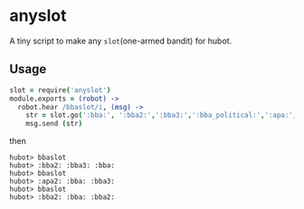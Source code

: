 # anyslot

A tiny script to make any `slot`(one-armed bandit) for hubot.

## Usage

```coffee
slot = require('anyslot')
module.exports = (robot) ->
  robot.hear /bbaslot/i, (msg) ->
    str = slot.go(':bba:', ':bba2:',':bba3:',':bba_political:',':apa:',':apa2:')
    msg.send (str)
```
then

```
hubot> bbaslot
hubot> :bba2: :bba3: :bba:
hubot> bbaslot
hubot> :apa2: :bba: :bba3:
hubot> bbaslot
hubot> :bba2: :bba: :bba2:
```
